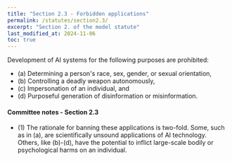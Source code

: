 ```yaml
---
title: "Section 2.3 - Forbidden applications"
permalink: /statutes/section2.3/
excerpt: "Section 2. of the model statute"
last_modified_at: 2024-11-06
toc: true
---
```


Development of AI systems for the following purposes are prohibited:
* (a) Determining a person's race, sex, gender, or sexual orientation,
* (b) Controlling a deadly weapon autonomously,
* (c) Impersonation of an individual, and
* (d) Purposeful generation of disinformation or misinformation.

#### Committee notes - Section 2.3
* (1) The rationale for banning these applications is two-fold. Some, such as in (a), are scientifically unsound applications of AI technology. Others, like (b)-(d), have the potential to inflict large-scale bodily or psychological harms on an individual.